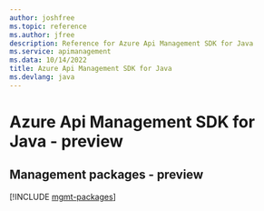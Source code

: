 ```yaml
---
author: joshfree
ms.topic: reference
ms.author: jfree
description: Reference for Azure Api Management SDK for Java
ms.service: apimanagement
ms.data: 10/14/2022
title: Azure Api Management SDK for Java
ms.devlang: java
---
```

# Azure Api Management SDK for Java - preview

## Management packages - preview
[!INCLUDE [mgmt-packages](api-management-mgmt-index.md)]